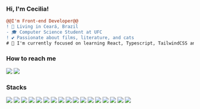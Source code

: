 
### Hi, I'm Cecilia!

``` diff
@@I'm Front-end Developer@@
! 📌 Living in Ceará, Brazil
- 🎓 Computer Science Student at UFC
! 💕 Passionate about films, literature, and cats
# 📖 I'm currently focused on learning React, Typescript, TailwindCSS and Designer UI/UX
```

### How to reach me 

<div>
  <img src="https://img.shields.io/badge/-Gmail-%23796759?style=for-the-badge&logo=instagram&logoColor=white&link=mailto:anacecillia303@gmail.com"/>
    <a href="https://www.linkedin.com/in/oliveiracecilia/">
    <img src="https://img.shields.io/badge/LinkedIn-%23796759?style=for-the-badge&logo=linkedin&logoColor=white"/>
    </a>
</div>


### Stacks

<div align="left">
  <img src="https://img.shields.io/badge/JavaScript-%23796759?style=for-the-badge&logo=javascript&logoColor=white"/>
  <img src="https://img.shields.io/badge/Python-%23796759?style=for-the-badge&logo=python&logoColor=white"/>
  <img src="https://img.shields.io/badge/Java-%23796759?style=for-the-badge&logo=java&logoColor=white"/>
  <img src="https://img.shields.io/badge/TypeScript-%23796759?style=for-the-badge&logo=typescript&logoColor=white"/>
  <img src="https://img.shields.io/badge/html5-%23796759?style=for-the-badge&logo=html5&logoColor=white"/>
  <img src="https://img.shields.io/badge/css3-%23796759?style=for-the-badge&logo=css3&logoColor=white"/>
  <img src="https://img.shields.io/badge/c-%23796759?style=for-the-badge&logo=c&logoColor=white"/>
  <img src="https://img.shields.io/badge/React-%23796759?style=for-the-badge&logo=react&logoColor=white"/>
  <img src="https://img.shields.io/badge/Angular-%23796759?style=for-the-badge&logo=angular&logoColor=white"/>
  <img src="https://img.shields.io/badge/Figma-%23796759?style=for-the-badge&logo=figma&logoColor=white"/>
  <img src="https://img.shields.io/badge/Notion-%23796759?style=for-the-badge&logo=notion&logoColor=white"/>
  <img src="https://img.shields.io/badge/PostgreSQL-%23796759?style=for-the-badge&logo=postgresql&logoColor=white"/>
  <img src="https://img.shields.io/badge/Git-%23796759?style=for-the-badge&logo=git&logoColor=white"/>
  <img src="https://img.shields.io/badge/Windows-%23796759?style=for-the-badge&logo=windows&logoColor=white"/>
  <img src="https://img.shields.io/badge/Visual_Studio_Code-%23796759?style=for-the-badge&logo=visual%20studio%20code&logoColor=white"/>
  <img src="https://img.shields.io/badge/Trello-%23796759?style=for-the-badge&logo=trello&logoColor=white"/>
  <img src="https://img.shields.io/badge/Canva-%23796759.svg?style=for-the-badge&logo=Canva&logoColor=white"/>
</div>
